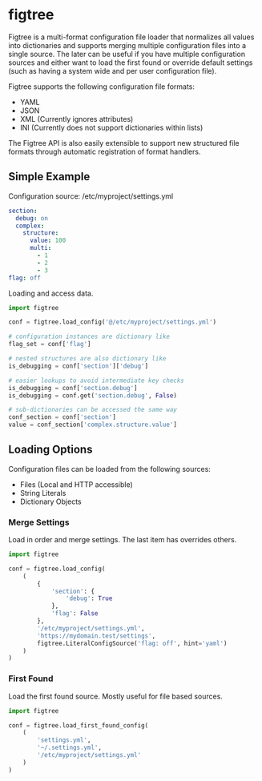 # figtree

Figtree is a multi-format configuration file loader that normalizes all values into dictionaries and supports merging multiple configuration files into a single source.  The later can be useful if you have multiple configuration sources and either want to load the first found or override default settings (such as having a system wide and per user configuration file).

Figtree supports the following configuration file formats:

* YAML
* JSON
* XML (Currently ignores attributes)
* INI (Currently does not support dictionaries within lists)

The Figtree API is also easily extensible to support new structured file formats through automatic registration of format handlers.


## Simple Example

Configuration source: /etc/myproject/settings.yml

```yaml
section:
  debug: on
  complex:
    structure:
      value: 100
      multi:
        - 1
        - 2
        - 3
flag: off
```

Loading and access data.

```python
import figtree

conf = figtree.load_config('@/etc/myproject/settings.yml')

# configuration instances are dictionary like
flag_set = conf['flag']

# nested structures are also dictionary like
is_debugging = conf['section']['debug']

# easier lookups to avoid intermediate key checks
is_debugging = conf['section.debug']
is_debugging = conf.get('section.debug', False)

# sub-dictionaries can be accessed the same way
conf_section = conf['section']
value = conf_section['complex.structure.value']
```

## Loading Options

Configuration files can be loaded from the following sources:

* Files (Local and HTTP accessible)
* String Literals
* Dictionary Objects


### Merge Settings

Load in order and merge settings.  The last item has overrides others.

```python
import figtree

conf = figtree.load_config(
    (
        {
            'section': {
                'debug': True
            },
            'flag': False
        },
        '/etc/myproject/settings.yml',
        'https://mydomain.test/settings',
        figtree.LiteralConfigSource('flag: off', hint='yaml')
    )
)
```


### First Found

Load the first found source.  Mostly useful for file based sources.

```python
import figtree

conf = figtree.load_first_found_config(
    (
        'settings.yml',
        '~/.settings.yml',
        '/etc/myproject/settings.yml'
    )
)
```
